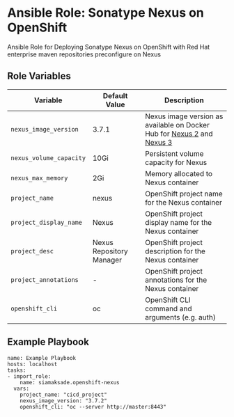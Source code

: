 # Ansible Role: Sonatype Nexus on OpenShift

Ansible Role for Deploying Sonatype Nexus on OpenShift with Red Hat enterprise maven repositories preconfigure on Nexus


## Role Variables

|Variable               | Default Value            | Description   |
|-----------------------|--------------------------|---------------|
|`nexus_image_version`  | 3.7.1                    | Nexus image version as available on Docker Hub for [Nexus 2](https://hub.docker.com/r/sonatype/nexus/tags/) and [Nexus 3](https://hub.docker.com/r/sonatype/nexus3/tags) |
|`nexus_volume_capacity`| 10Gi                     | Persistent volume capacity for Nexus  |
|`nexus_max_memory`     | 2Gi                      | Memory allocated to Nexus container |
|`project_name`         | nexus                    | OpenShift project name for the Nexus container  |
|`project_display_name` | Nexus                    | OpenShift project display name for the Nexus container  |
|`project_desc`         | Nexus Repository Manager | OpenShift project description for the Nexus container |
|`project_annotations`  | -                        | OpenShift project annotations for the Nexus container |
|`openshift_cli`        | oc                       | OpenShift CLI command and arguments (e.g. auth)       | 


## Example Playbook

```
name: Example Playbook
hosts: localhost
tasks:
- import_role:
    name: siamaksade.openshift-nexus
  vars:
    project_name: "cicd_project"
    nexus_image_version: "3.7.2"
    openshift_cli: "oc --server http://master:8443"
```
